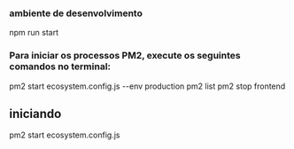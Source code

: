 ### ambiente de desenvolvimento

npm run start

### Para iniciar os processos PM2, execute os seguintes comandos no terminal:

pm2 start ecosystem.config.js --env production
pm2 list
pm2 stop frontend

## iniciando

pm2 start ecosystem.config.js
